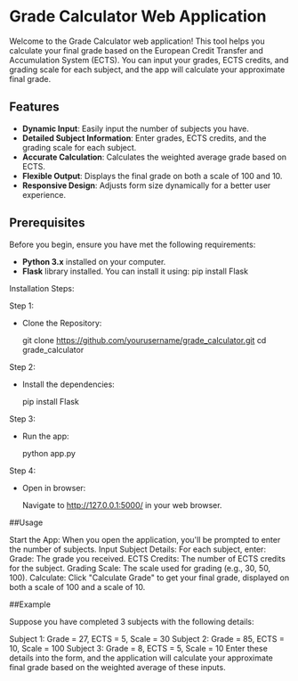# Grade Calculator Web Application

Welcome to the Grade Calculator web application! This tool helps you calculate your final grade based on the European Credit Transfer and Accumulation System (ECTS). You can input your grades, ECTS credits, and grading scale for each subject, and the app will calculate your approximate final grade.

## Features

- **Dynamic Input**: Easily input the number of subjects you have.
- **Detailed Subject Information**: Enter grades, ECTS credits, and the grading scale for each subject.
- **Accurate Calculation**: Calculates the weighted average grade based on ECTS.
- **Flexible Output**: Displays the final grade on both a scale of 100 and 10.
- **Responsive Design**: Adjusts form size dynamically for a better user experience.

## Prerequisites

Before you begin, ensure you have met the following requirements:
- **Python 3.x** installed on your computer.
- **Flask** library installed. You can install it using:
  pip install Flask

Installation Steps:

Step 1:

- Clone the Repository:
  
  git clone https://github.com/yourusername/grade_calculator.git
  cd grade_calculator

Step 2:

- Install the dependencies:

  pip install Flask

Step 3:

- Run the app:

  python app.py

Step 4:

- Open in browser:
  
  Navigate to http://127.0.0.1:5000/ in your web browser.

##Usage

Start the App: When you open the application, you'll be prompted to enter the number of subjects.
Input Subject Details: For each subject, enter:
Grade: The grade you received.
ECTS Credits: The number of ECTS credits for the subject.
Grading Scale: The scale used for grading (e.g., 30, 50, 100).
Calculate: Click "Calculate Grade" to get your final grade, displayed on both a scale of 100 and a scale of 10.

##Example

Suppose you have completed 3 subjects with the following details:

Subject 1: Grade = 27, ECTS = 5, Scale = 30
Subject 2: Grade = 85, ECTS = 10, Scale = 100
Subject 3: Grade = 8, ECTS = 5, Scale = 10
Enter these details into the form, and the application will calculate your approximate final grade based on the weighted average of these inputs.

